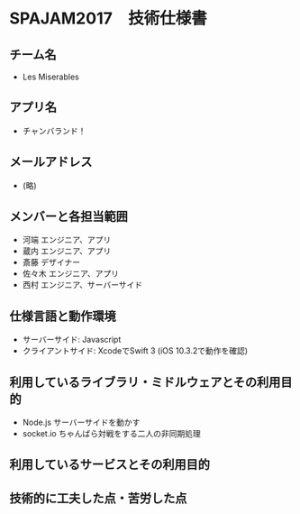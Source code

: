 # SPAJAM2017　技術仕様書

## チーム名
- Les Miserables

## アプリ名
- チャンバランド！

## メールアドレス
- (略)

## メンバーと各担当範囲
- 河端 エンジニア、アプリ
- 蔵内 エンジニア、アプリ
- 斎藤 デザイナー
- 佐々木 エンジニア、アプリ
- 西村 エンジニア、サーバーサイド

## 仕様言語と動作環境
- サーバーサイド: Javascript
- クライアントサイド: XcodeでSwift 3 (iOS 10.3.2で動作を確認) 

## 利用しているライブラリ・ミドルウェアとその利用目的
- Node.js サーバーサイドを動かす
- socket.io ちゃんばら対戦をする二人の非同期処理

## 利用しているサービスとその利用目的


## 技術的に工夫した点・苦労した点

